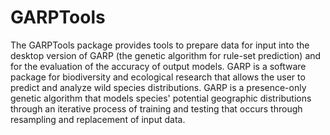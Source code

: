 # GARPTools
The GARPTools package provides tools to prepare data for input into the desktop version of GARP (the genetic algorithm for rule-set prediction) and for the evaluation of the accuracy of output models. GARP is a software package for biodiversity and ecological research that allows the user to predict and analyze wild species distributions. GARP is a presence-only genetic algorithm that models species' potential geographic distributions through an iterative process of training and testing that occurs through resampling and replacement of input data.
